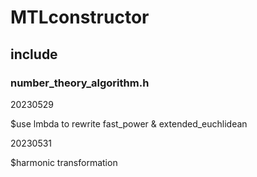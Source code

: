 # MTLconstructor

## include

### number_theory_algorithm.h

20230529

$use lmbda to rewrite fast_power & extended_euchlidean

20230531

$harmonic transformation
